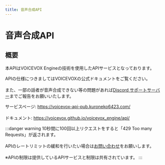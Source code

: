 ```yaml
---
title: 音声合成API
---
```


# 音声合成API
## 概要
本APIはVOICEVOX Engineの技術を使用したAPIサービスとなっております。

APIの仕様につきましてはVOICEVOXの公式ドキュメントをご覧ください。
<br></br>また、一部の話者が音声合成できない等の問題があれば[Discord サポートサーバー](https://discord.com/invite/Y6w5Jv3EAR)までご報告をお願いいたします。

サービスページ: https://voicevox-api-pub.kuroneko6423.com/
<br></br>ドキュメント: https://voicevox.github.io/voicevox_engine/api/

:::danger warning
10秒間に100回以上リクエストをすると「429 Too many Requests」が返されます。
<br></br>APIのレートリミットの緩和を行いたい場合は[お問い合わせ](https://discord.com/invite/Y6w5Jv3EAR)をお願いします。
<br></br>※APIの制限は提供しているAPIサービスと制限は共有されています。
:::